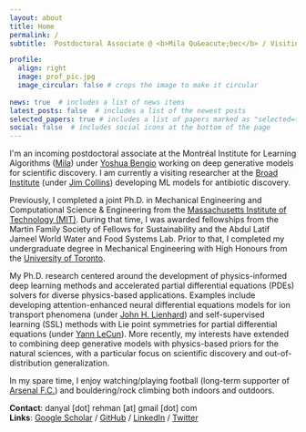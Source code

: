 ```yaml
---
layout: about
title: Home
permalink: /
subtitle:  Postdoctoral Associate @ <b>Mila Qu&eacute;bec</b> / Visiting Research Scientist @ <b>Broad Institute</b> / Ph.D @ <b>MIT</b>

profile:
  align: right
  image: prof_pic.jpg
  image_circular: false # crops the image to make it circular
  
news: true  # includes a list of news items
latest_posts: false  # includes a list of the newest posts
selected_papers: true # includes a list of papers marked as "selected={true}"
social: false  # includes social icons at the bottom of the page
---
```


I'm an incoming postdoctoral associate at the Montr&eacute;al Institute for Learning Algorithms ([Mila](https://mila.quebec/en/)) under [Yoshua Bengio](https://en.wikipedia.org/wiki/Yoshua_Bengio) working on deep generative models for scientific discovery. I am currently a visiting researcher at the [Broad Institute](https://www.broadinstitute.org/) (under [Jim Collins](https://en.wikipedia.org/wiki/James_J._Collins)) developing ML models for antibiotic discovery. 

Previously, I completed a joint Ph.D. in Mechanical Engineering and Computational Science & Engineering from the [Massachusetts Institute of Technology (MIT)](https://www.mit.edu/). During that time, I was awarded fellowships from the Martin Family Society of Fellows for Sustainability and the Abdul Latif Jameel World Water and Food Systems Lab. Prior to that, I completed my undergraduate degree in Mechanical Engineering with High Honours from the [University of Toronto](https://www.utoronto.ca/). 

My Ph.D. research centered around the development of physics-informed deep learning methods and accelerated partial differential equations (PDEs) solvers for diverse physics-based applications. Examples include developing attention-enhanced neural differential equations models for ion transport phenomena (under [John H. Lienhard](https://en.wikipedia.org/wiki/John_H._Lienhard_V)) and self-supervised learning (SSL) methods with Lie point symmetries for partial differential equations (under [Yann LeCun](https://en.wikipedia.org/wiki/Yann_LeCun)). More recently, my interests have extended to combining deep generative models with physics-based priors for the natural sciences, with a particular focus on scientific discovery and out-of-distribution generalization.

In my spare time, I enjoy watching/playing football (long-term supporter of [Arsenal F.C.](https://www.arsenal.com/)) and bouldering/rock climbing both indoors and outdoors.

**Contact**: danyal [dot] rehman [at] gmail [dot] com  
**Links**: [Google Scholar](https://scholar.google.com/citations?user=XdyK1qoAAAAJ&hl=en) / [GitHub](https://github.com/danyalrehman) / [LinkedIn](https://www.linkedin.com/in/danyalrehman/) / [Twitter](https://twitter.com/danyalrehman17)